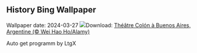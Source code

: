 ## History Bing Wallpaper
Wallpaper date: 2024-03-27
![](https://www.bing.com/th?id=OHR.TeatroColon_FR-FR8848862049_UHD.jpg&w=1000)Download: [Théâtre Colón à Buenos Aires, Argentine (© Wei Hao Ho/Alamy)](https://www.bing.com/th?id=OHR.TeatroColon_FR-FR8848862049_UHD.jpg)

Auto get programm by LtgX
